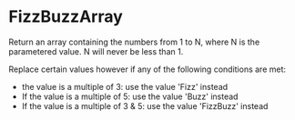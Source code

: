 # FizzBuzzArray

Return an array containing the numbers from 1 to N, where N is the parametered value. N will never be less than 1.

Replace certain values however if any of the following conditions are met:

-  the value is a multiple of 3: use the value 'Fizz' instead
- If the value is a multiple of 5: use the value 'Buzz' instead
- If the value is a multiple of 3 & 5: use the value 'FizzBuzz' instead
